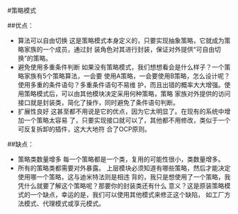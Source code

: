 #策略模式

##优点：
- 算法可以自由切换 这是策略模式本身定义的，只要实现抽象策略，它就成为策略家族的一个成员，通过封 装角色对其进行封装，保证对外提供“可自由切换”的策略。
- 避免使用多重条件判断 如果没有策略模式，我们想想看会是什么样子？一个策略家族有5个策略算法，一会要 使用A策略，一会要使用B策略，怎么设计呢？使用多重的条件语句？多重条件语句不易维 护，而且出错的概率大大增强。使用策略模式后，可以由其他模块决定采用何种策略，策略 家族对外提供的访问接口就是封装类，简化了操作，同时避免了条件语句判断。
- 扩展性良好 这甚至都不用说是它的优点，因为它太明显了。在现有的系统中增加一个策略太容易 了，只要实现接口就可以了，其他都不用修改，类似于一个可反复拆卸的插件，这大大地符 合了OCP原则。

##缺点：
- 策略类数量增多 每一个策略都是一个类，复用的可能性很小，类数量增多。 
- 所有的策略类都需要对外暴露。
上层模块必须知道有哪些策略，然后才能决定使用哪一个策略，这与迪米特法则是相违 背的，我只是想使用了一个策略，我凭什么就要了解这个策略呢？那要你的封装类还有什么 意义？这是原装策略模式的一个缺点，幸运的是，我们可以使用其他模式来修正这个缺陷， 如工厂方法模式、代理模式或享元模式。